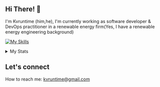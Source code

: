 ## Hi There! 👋
       
I'm Kvruntime (him,he), I'm currently working as software developer & DevOps practitioner in a renewable energy firm(Yes, I have a renewable energy engineering background)

[![My Skills](https://skillicons.dev/icons?i=python,cs,ts,docker,dotnet,github,git,fastapi,react,nextjs)](https://skillicons.dev)


<details>
    <summary>My Stats</summary>
          
[![Anurag's GitHub stats](https://github-readme-stats.vercel.app/api?username=kvruntime&show_icons=true)]()

[![GitHub Streak](https://streak-stats.demolab.com?user=kvruntime&theme=tokyonight&border_radius=4&mode=weekly&exclude_days=Sun%2CSat)](https://git.io/streak-stats)
          
</details>


## Let's connect

How to reach me: kvruntime@gmail.com





